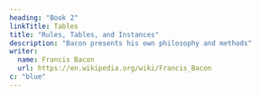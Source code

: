 ```yaml
---
heading: "Book 2"
linkTitle: Tables
title: "Rules, Tables, and Instances"
description: "Bacon presents his own philosophy and methods"
writer:
  name: Francis Bacon
  url: https://en.wikipedia.org/wiki/Francis_Bacon
c: "blue"
---
```

